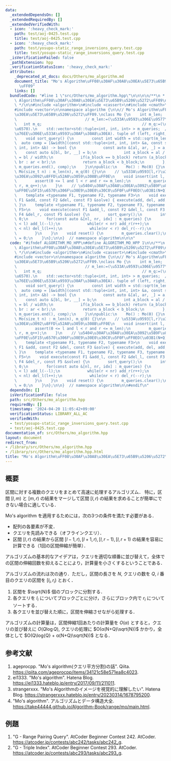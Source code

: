 ```yaml
---
data:
  _extendedDependsOn: []
  _extendedRequiredBy: []
  _extendedVerifiedWith:
  - icon: ':heavy_check_mark:'
    path: test/aoj-0425.test.cpp
    title: test/aoj-0425.test.cpp
  - icon: ':heavy_check_mark:'
    path: test/yosupo-static_range_inversions_query.test.cpp
    title: test/yosupo-static_range_inversions_query.test.cpp
  _isVerificationFailed: false
  _pathExtension: hpp
  _verificationStatusIcon: ':heavy_check_mark:'
  attributes:
    _deprecated_at_docs: docs/Others/mo_algorithm.md
    document_title: "Mo's Algorithm\uFF08\u30AF\u30A8\u30EA\u5E73\u65B9\u5206\u5272\
      \uFF09"
    links: []
  bundledCode: "#line 1 \"src/Others/mo_algorithm.hpp\"\n\n\n\n/**\n * @brief Mo's\
    \ Algorithm\uFF08\u30AF\u30A8\u30EA\u5E73\u65B9\u5206\u5272\uFF09\n * @docs docs/Others/mo_algorithm.md\n\
    \ */\n\n#include <algorithm>\n#include <cassert>\n#include <cmath>\n#include <tuple>\n\
    #include <vector>\n\nnamespace algorithm {\n\n// Mo's Algorithm\uFF08\u30AF\u30A8\
    \u30EA\u5E73\u65B9\u5206\u5272\uFF09.\nclass Mo {\n    int m_len;            \
    \                              // m_len:=(\u533A\u9593\u306E\u9577\u3055).\n \
    \   int m_q;                                            // m_q:=(\u30AF\u30A8\u30EA\
    \u6570).\n    std::vector<std::tuple<int, int, int> > m_queries;  // m_queries[i]:=(i\u756A\
    \u76EE\u306E\u533A\u9593\u30AF\u30A8\u30EA). tuple of (left, right, index).\n\n\
    \    void sort_query() {\n        const int width = std::sqrt(m_len);\n      \
    \  auto comp = [&width](const std::tuple<int, int, int> &a, const std::tuple<int,\
    \ int, int> &b) -> bool {\n            const auto &[al, ar, _] = a;\n        \
    \    const auto &[bl, br, __] = b;\n            int a_block = al / width, b_block\
    \ = bl / width;\n            if(a_block == b_block) return (a_block & 1 ? ar >\
    \ br : ar < br);\n            return a_block < b_block;\n        };\n        std::sort(m_queries.begin(),\
    \ m_queries.end(), comp);\n    }\n\npublic:\n    Mo() : Mo(0) {}\n    explicit\
    \ Mo(size_t n) : m_len(n), m_q(0) {}\n\n    // \u533A\u9593[l,r)\u306E\u30AF\u30A8\
    \u30EA\u3092\u8FFD\u52A0\u3059\u308B\uFF0E\n    void insert(int l, int r) {\n\
    \        assert(0 <= l and l < r and r <= m_len);\n        m_queries.emplace_back(l,\
    \ r, m_q++);\n    }\n    // \u5404\u30AF\u30A8\u30EA\u3092\u5B9F\u884C\u3059\u308B\
    \uFF0E\u5F15\u6570\u306F\u30E9\u30E0\u30C0\u5F0F\uFF0EO(\u03B1(N+Q)\u221AN).\n\
    \    template <typename F1, typename F2, typename F3>\n    void execute(const\
    \ F1 &add, const F2 &del, const F3 &solve) { execute(add, del, add, del, solve);\
    \ }\n    template <typename F1, typename F2, typename F3, typename F4, typename\
    \ F5>\n    void execute(const F1 &add_l, const F2 &del_l, const F3 &add_r, const\
    \ F4 &del_r, const F5 &solve) {\n        sort_query();\n        int l = 0, r =\
    \ 0;\n        for(const auto &[nl, nr, idx] : m_queries) {\n            while(nl\
    \ < l) add_l(--l);\n            while(r < nr) add_r(r++);\n            while(l\
    \ < nl) del_l(l++);\n            while(nr < r) del_r(--r);\n            solve(idx);\n\
    \        }\n    }\n    void reset() {\n        m_queries.clear();\n        m_q\
    \ = 0;\n    }\n};\n\n}  // namespace algorithm\n\n\n"
  code: "#ifndef ALGORITHM_MO_HPP\n#define ALGORITHM_MO_HPP 1\n\n/**\n * @brief Mo's\
    \ Algorithm\uFF08\u30AF\u30A8\u30EA\u5E73\u65B9\u5206\u5272\uFF09\n * @docs docs/Others/mo_algorithm.md\n\
    \ */\n\n#include <algorithm>\n#include <cassert>\n#include <cmath>\n#include <tuple>\n\
    #include <vector>\n\nnamespace algorithm {\n\n// Mo's Algorithm\uFF08\u30AF\u30A8\
    \u30EA\u5E73\u65B9\u5206\u5272\uFF09.\nclass Mo {\n    int m_len;            \
    \                              // m_len:=(\u533A\u9593\u306E\u9577\u3055).\n \
    \   int m_q;                                            // m_q:=(\u30AF\u30A8\u30EA\
    \u6570).\n    std::vector<std::tuple<int, int, int> > m_queries;  // m_queries[i]:=(i\u756A\
    \u76EE\u306E\u533A\u9593\u30AF\u30A8\u30EA). tuple of (left, right, index).\n\n\
    \    void sort_query() {\n        const int width = std::sqrt(m_len);\n      \
    \  auto comp = [&width](const std::tuple<int, int, int> &a, const std::tuple<int,\
    \ int, int> &b) -> bool {\n            const auto &[al, ar, _] = a;\n        \
    \    const auto &[bl, br, __] = b;\n            int a_block = al / width, b_block\
    \ = bl / width;\n            if(a_block == b_block) return (a_block & 1 ? ar >\
    \ br : ar < br);\n            return a_block < b_block;\n        };\n        std::sort(m_queries.begin(),\
    \ m_queries.end(), comp);\n    }\n\npublic:\n    Mo() : Mo(0) {}\n    explicit\
    \ Mo(size_t n) : m_len(n), m_q(0) {}\n\n    // \u533A\u9593[l,r)\u306E\u30AF\u30A8\
    \u30EA\u3092\u8FFD\u52A0\u3059\u308B\uFF0E\n    void insert(int l, int r) {\n\
    \        assert(0 <= l and l < r and r <= m_len);\n        m_queries.emplace_back(l,\
    \ r, m_q++);\n    }\n    // \u5404\u30AF\u30A8\u30EA\u3092\u5B9F\u884C\u3059\u308B\
    \uFF0E\u5F15\u6570\u306F\u30E9\u30E0\u30C0\u5F0F\uFF0EO(\u03B1(N+Q)\u221AN).\n\
    \    template <typename F1, typename F2, typename F3>\n    void execute(const\
    \ F1 &add, const F2 &del, const F3 &solve) { execute(add, del, add, del, solve);\
    \ }\n    template <typename F1, typename F2, typename F3, typename F4, typename\
    \ F5>\n    void execute(const F1 &add_l, const F2 &del_l, const F3 &add_r, const\
    \ F4 &del_r, const F5 &solve) {\n        sort_query();\n        int l = 0, r =\
    \ 0;\n        for(const auto &[nl, nr, idx] : m_queries) {\n            while(nl\
    \ < l) add_l(--l);\n            while(r < nr) add_r(r++);\n            while(l\
    \ < nl) del_l(l++);\n            while(nr < r) del_r(--r);\n            solve(idx);\n\
    \        }\n    }\n    void reset() {\n        m_queries.clear();\n        m_q\
    \ = 0;\n    }\n};\n\n}  // namespace algorithm\n\n#endif\n"
  dependsOn: []
  isVerificationFile: false
  path: src/Others/mo_algorithm.hpp
  requiredBy: []
  timestamp: '2024-04-20 11:05:42+09:00'
  verificationStatus: LIBRARY_ALL_AC
  verifiedWith:
  - test/yosupo-static_range_inversions_query.test.cpp
  - test/aoj-0425.test.cpp
documentation_of: src/Others/mo_algorithm.hpp
layout: document
redirect_from:
- /library/src/Others/mo_algorithm.hpp
- /library/src/Others/mo_algorithm.hpp.html
title: "Mo's Algorithm\uFF08\u30AF\u30A8\u30EA\u5E73\u65B9\u5206\u5272\uFF09"
---
```

## 概要

区間に対する複数のクエリをまとめて高速に処理するアルゴリズム．
特に，区間 $[l,m)$ と $[m,r)$ の結果をマージして区間 $[l,r)$ の結果を求めることが簡単にできない場合に適している．

Mo's algorithm を適用するためには，次の3つの条件を満たす必要がある．

- 配列の各要素が不変．
- クエリを先読みできる（オフラインクエリ）．
- 区間 $[l,r)$ の結果から区間 $[l-1,r), [l+1,r), [l,r-1), [l,r+1)$ の結果を容易に計算できる（1回の区間伸縮が簡単）． 

アルゴリズムの基本的なアイデアは，クエリを適切な順番に並び替えて，全体での区間の伸縮回数を抑えることにより，計算量を小さくするということである．

アルゴリズムの流れは次の通り．ただし，区間の長さを $N$, クエリの数を $Q$, $i$ 番目のクエリの区間を $[l_i, r_i)$ とおく．

1. 区間を $\sqrt{N}$ 個のブロックに分割する．
1. 各クエリを $l_i$ についてブロックごとに分け，さらにブロック内で $r_i$ についてソートする．
1. 各クエリを並び替えた順に，区間を伸縮させながら処理する．

アルゴリズムの計算量は，区間伸縮1回あたりの計算量を $O(α)$ とすると，クエリの並び替えに $O(Q\log{Q}),$ クエリの処理に $O(α(N+Q)\sqrt{N})$ かかり，全体として $O(Q\log{Q} + α(N+Q)\sqrt{N})$ となる．


## 参考文献

1. ageprocpp. "Mo's algorithm(クエリ平方分割)の話". Qiita. <https://qiita.com/ageprocpp/items/34121c58e571ea8c4023>.
1. ei1333. "Mo's algorithm". Hatena Blog. <https://ei1333.hateblo.jp/entry/2017/09/11/211011>.
1. strangerxxx. "Mo's Algorithmのイメージを視覚的に理解したい". Hatena Blog. <https://strangerxxx.hateblo.jp/entry/20230314/1678795200>.
1. "Mo's algorithm". アルゴリズムとデータ構造大全. <https://take44444.github.io/Algorithm-Book/range/mo/main.html>.


## 例題

1. "G - Range Pairing Query". AtCoder Beginner Contest 242. AtCoder. <https://atcoder.jp/contests/abc242/tasks/abc242_g>.
1. "G - Triple Index". AtCoder Beginner Contest 293. AtCoder. <https://atcoder.jp/contests/abc293/tasks/abc293_g>.

